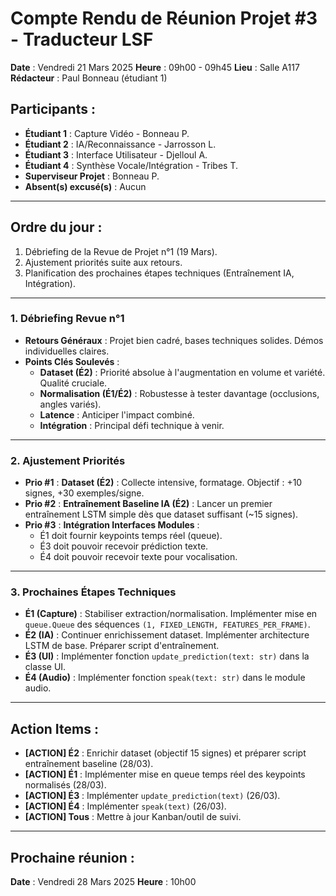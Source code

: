 # Compte Rendu de Réunion Projet #3 - Traducteur LSF

**Date** : Vendredi 21 Mars 2025
**Heure** : 09h00 - 09h45
**Lieu** : Salle A117
**Rédacteur** : Paul Bonneau (étudiant 1)

## Participants :
- **Étudiant 1** : Capture Vidéo - Bonneau P.
- **Étudiant 2** : IA/Reconnaissance - Jarrosson L.
- **Étudiant 3** : Interface Utilisateur - Djelloul A.
- **Étudiant 4** : Synthèse Vocale/Intégration - Tribes T.
- **Superviseur Projet** : Bonneau P.
- **Absent(s) excusé(s)** : Aucun

---

## Ordre du jour :
1.  Débriefing de la Revue de Projet n°1 (19 Mars).
2.  Ajustement priorités suite aux retours.
3.  Planification des prochaines étapes techniques (Entraînement IA, Intégration).

---

### 1. Débriefing Revue n°1
- **Retours Généraux** : Projet bien cadré, bases techniques solides. Démos individuelles claires.
- **Points Clés Soulevés** :
    - **Dataset (É2)** : Priorité absolue à l'augmentation en volume et variété. Qualité cruciale.
    - **Normalisation (É1/É2)** : Robustesse à tester davantage (occlusions, angles variés).
    - **Latence** : Anticiper l'impact combiné.
    - **Intégration** : Principal défi technique à venir.

---

### 2. Ajustement Priorités
- **Prio #1** : **Dataset (É2)** : Collecte intensive, formatage. Objectif : +10 signes, +30 exemples/signe.
- **Prio #2** : **Entraînement Baseline IA (É2)** : Lancer un premier entraînement LSTM simple dès que dataset suffisant (~15 signes).
- **Prio #3** : **Intégration Interfaces Modules** :
    - É1 doit fournir keypoints temps réel (queue).
    - É3 doit pouvoir recevoir prédiction texte.
    - É4 doit pouvoir recevoir texte pour vocalisation.

---

### 3. Prochaines Étapes Techniques
- **É1 (Capture)** : Stabiliser extraction/normalisation. Implémenter mise en `queue.Queue` des séquences `(1, FIXED_LENGTH, FEATURES_PER_FRAME)`.
- **É2 (IA)** : Continuer enrichissement dataset. Implémenter architecture LSTM de base. Préparer script d'entraînement.
- **É3 (UI)** : Implémenter fonction `update_prediction(text: str)` dans la classe UI.
- **É4 (Audio)** : Implémenter fonction `speak(text: str)` dans le module audio.

---

## Action Items :
- **[ACTION] É2** : Enrichir dataset (objectif 15 signes) et préparer script entraînement baseline (28/03).
- **[ACTION] É1** : Implémenter mise en queue temps réel des keypoints normalisés (28/03).
- **[ACTION] É3** : Implémenter `update_prediction(text)` (26/03).
- **[ACTION] É4** : Implémenter `speak(text)` (26/03).
- **[ACTION] Tous** : Mettre à jour Kanban/outil de suivi.

---

## Prochaine réunion :
**Date** : Vendredi 28 Mars 2025
**Heure** : 10h00
